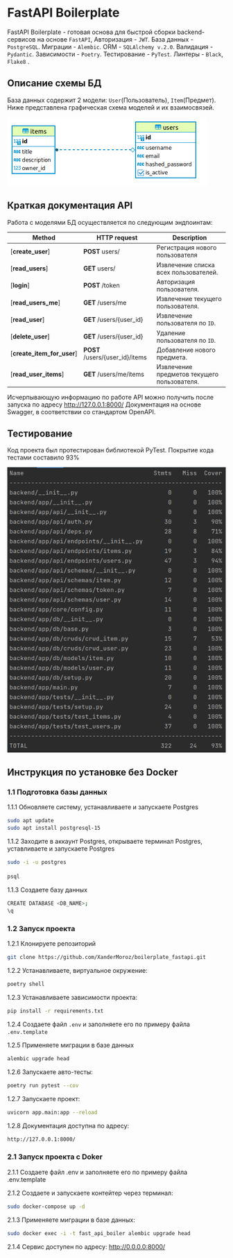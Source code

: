# FastAPI Boilerplate

FastAPI Boilerplate - готовая основа для быстрой сборки backend-сервисов на основе `FastAPI`,  Авторизация - `JWT`. База данных - `PostgreSQL`. Миграции - `Alembic`. ORM - `SQLAlchemy v.2.0`. Валидация - `Pydantic`. Зависимости - `Poetry`. Тестирование - `PyTest`. Линтеры - `Black`, `Flake8` .

## Описание схемы БД

База данных содержит 2 модели: `User`(Пользователь), `Item`(Предмет). Ниже представлена графическая схема моделей и их взаимосвязей.

![Screen Shot](extras/erd.png)

## Краткая документация API

Работа с моделями БД осуществляется по следующим эндпоинтам:

Method | HTTP request                    | Description
------------- |---------------------------------| -------------
[**create_user**] | **POST** users/                 | Регистрация нового пользователя
[**read_users**] | **GET** users/                  | Извлечение списка всех пользователей.
[**login**] | **POST** /token                 |  Авторизация пользователя.
[**read_users_me**] | **GET** /users/me               | Извлечение текущего пользователя.
[**read_user**] | **GET** /users/{user_id}      | Извлечение пользователя по `ID`.
[**delete_user**] | **GET** /users/{user_id}     | Удаление пользователя по `ID`.
[**create_item_for_user**] | **POST** /users/{user_id}/items | Добавление нового предмета.
[**read_user_items**] | **GET** /users/me/items         | Извлечение предметов текущего пользователя.

Исчерпывающую информацию по работе API можно получить после запуска по адресу http://127.0.0.1:8000/
Документация на основе Swagger, в соответствии со стандартом OpenAPI.

## Тестирование

Код проекта был протестирован библиотекой PyTest. Покрытие кода тестами составило 93%

![Screen Shot](extras/coverage.png)

## Инструкция по установке без Docker

### 1.1 Подготовка базы данных

1.1.1 Обновляете систему, устанавливаете и запускаете Postgres
```sh
sudo apt update
sudo apt install postgresql-15
```

1.1.2 Заходите в аккаунт Postgres, открываете терминал Postgres, уставливаете и запускаете Postgres
```sh
sudo -i -u postgres

psql
```
1.1.3 Создаете базу данных
```sh
CREATE DATABASE <DB_NAME>;
\q
```

### 1.2 Запуск проекта

1.2.1 Клонируете репозиторий
```sh
git clone https://github.com/XanderMoroz/boilerplate_fastapi.git
```
1.2.2 Устанавливаете, виртуальное окружение:
```sh
poetry shell
```
1.2.3 Устанавливаете зависимости проекта:
```sh
pip install -r requirements.txt
```
1.2.4 Создаете файл `.env` и заполняете его по примеру файла `.env.template`

1.2.5 Применяете миграции в базе данных
```sh
alembic upgrade head
```
1.2.6 Запускаете авто-тесты:
```sh
poetry run pytest --cov
```
1.2.7 Запускаете проект:
```sh
uvicorn app.main:app --reload
```
1.2.8 Документация доступна по адресу:
```sh
http://127.0.0.1:8000/
```
### 2.1 Запуск проекта с Doker
2.1.1 Создаете файл .env и заполняете его по примеру файла .env.template

2.1.2 Создаете и запускаете контейтер через терминал:
```sh
sudo docker-compose up -d
```
2.1.3 Применяете миграции в базе данных:
```sh
sudo docker exec -i -t fast_api_boiler alembic upgrade head
```
2.1.4 Сервис доступен по адресу: http://0.0.0.0:8000/
